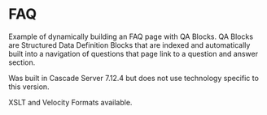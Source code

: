 FAQ
============================

Example of dynamically building an FAQ page with QA Blocks. QA Blocks are Structured Data Definition Blocks that are indexed and automatically built into a navigation of questions that page link to a question and answer section.

Was built in Cascade Server 7.12.4 but does not use technology specific to this version.

XSLT and Velocity Formats available.